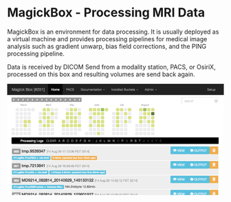 MagickBox - Processing MRI Data
===============================

MagickBox is an environment for data processing. It is usually deployed as a virtual machine and provides processing pipelines for medical image analysis such as gradient unwarp, bias field corrections, and the PING processing pipeline.

Data is received by DICOM Send from a modality station, PACS, or OsiriX, processed on this box and resulting volumes are send back again.

<img src="/code/web/img/screenshot.png"></img>